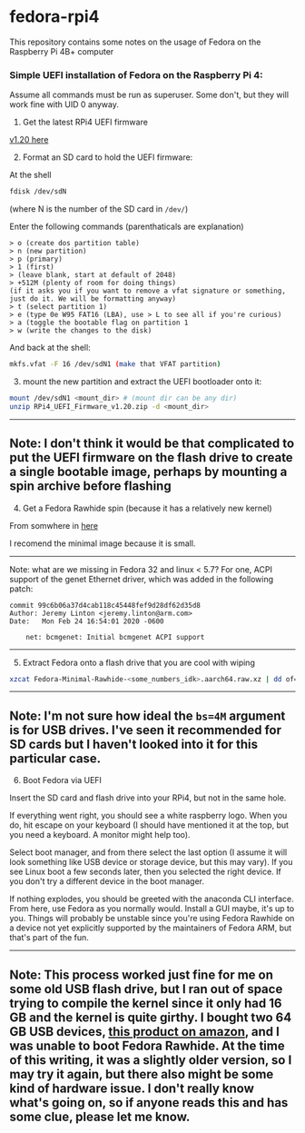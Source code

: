 # fedora-rpi4

This repository contains some notes on the usage of Fedora
on the Raspberry Pi 4B+ computer

### Simple UEFI installation of Fedora on the Raspberry Pi 4:

Assume all commands must be run as superuser. Some don't,
but they will work fine with UID 0 anyway.

1. Get the latest RPi4 UEFI firmware

[v1.20 here](https://github.com/pftf/RPi4/releases/tag/v1.20)

2. Format an SD card to hold the UEFI firmware:

At the shell
```bash
fdisk /dev/sdN
```
(where N is the number of the SD card in `/dev/`)

Enter the following commands (parenthaticals are explanation)
```
> o (create dos partition table)
> n (new partition)
> p (primary)
> 1 (first)
> (leave blank, start at default of 2048)
> +512M (plenty of room for doing things)
(if it asks you if you want to remove a vfat signature or something, just do it. We will be formatting anyway)
> t (select partition 1)
> e (type 0e W95 FAT16 (LBA), use > L to see all if you're curious)
> a (toggle the bootable flag on partition 1
> w (write the changes to the disk)
```

And back at the shell:
```bash
mkfs.vfat -F 16 /dev/sdN1 (make that VFAT partition)
```

3. mount the new partition and extract the UEFI bootloader onto it:
```bash
mount /dev/sdN1 <mount_dir> # (mount dir can be any dir)
unzip RPi4_UEFI_Firmware_v1.20.zip -d <mount_dir>
```

---
Note: I don't think it would be that complicated to put the UEFI
firmware on the flash drive to create a single bootable image,
perhaps by mounting a spin archive before flashing
---

4. Get a Fedora Rawhide spin (because it has a relatively new kernel)

From somwhere in [here](https://kojipkgs.fedoraproject.org/compose/rawhide)

I recomend the minimal image because it is small.

---
Note: what are we missing in Fedora 32 and linux < 5.7?
For one, ACPI support of the genet Ethernet driver,
which was added in the following patch:

```git
commit 99c6b06a37d4cab118c45448fef9d28df62d35d8
Author: Jeremy Linton <jeremy.linton@arm.com>
Date:   Mon Feb 24 16:54:01 2020 -0600

    net: bcmgenet: Initial bcmgenet ACPI support
```
---

5. Extract Fedora onto a flash drive that you are cool with wiping

```bash
xzcat Fedora-Minimal-Rawhide-<some_numbers_idk>.aarch64.raw.xz | dd of=/dev/sdN status=progress bs=4M
```

---
Note: I'm not sure how ideal the `bs=4M` argument is for USB drives.
I've seen it recommended for SD cards but I haven't looked into it
for this particular case.
---

6. Boot Fedora via UEFI

Insert the SD card and flash drive into your RPi4, but not in the same hole.

If everything went right, you should see a white raspberry logo.
When you do, hit escape on your keyboard (I should have mentioned it at the top,
but you need a keyboard. A monitor might help too).

Select boot manager, and from there select the last option
(I assume it will look something like USB device or storage device,
but this may vary).
If you see Linux boot a few seconds later, then you selected the right device.
If you don't try a different device in the boot manager.

If nothing explodes, you should be greeted with the anaconda CLI interface.
From here, use Fedora as you normally would. Install a GUI maybe, it's up to you.
Things will probably be unstable since you're using Fedora Rawhide
on a device not yet explicitly supported by the maintainers of Fedora ARM,
but that's part of the fun.

---
Note: This process worked just fine for me on some old USB flash drive,
but I ran out of space trying to compile the kernel since it only had 16 GB
and the kernel is quite girthy. I bought two 64 GB USB devices,
[this product on amazon](https://www.amazon.com/gp/product/B07PV8KZ3T/ref=ppx_yo_dt_b_asin_title_o00_s00?ie=UTF8&psc=1),
and I was unable to boot Fedora Rawhide. At the time of this writing,
it was a slightly older version, so I may try it again, but there also
might be some kind of hardware issue. I don't really know what's going on,
so if anyone reads this and has some clue, please let me know.
---
